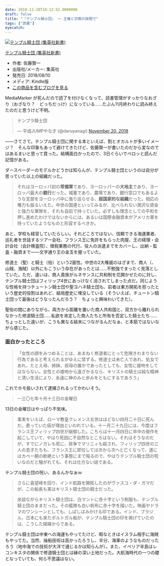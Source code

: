 ```yaml
---
date: 2018-12-20T18:12:52.0000000
draft: false
title: "『テンプル騎士団』 ～ 王権と宗教の狭間で"
tags: ["読書"]
eyecatch: 
---
```

<p><div class="hatena-asin-detail"><a href="http://www.amazon.co.jp/exec/obidos/ASIN/B07G2XF1CH/bestylesnet-22/"><img src="https://images-fe.ssl-images-amazon.com/images/I/51aCPG6eyNL._SL160_.jpg" class="hatena-asin-detail-image" alt="テンプル騎士団 (集英社新書)" title="テンプル騎士団 (集英社新書)"></a><div class="hatena-asin-detail-info"><p class="hatena-asin-detail-title"><a href="http://www.amazon.co.jp/exec/obidos/ASIN/B07G2XF1CH/bestylesnet-22/">テンプル騎士団 (集英社新書)</a></p><ul><li><span class="hatena-asin-detail-label">作者:</span> 佐藤賢一</li><li><span class="hatena-asin-detail-label">出版社/メーカー:</span> 集英社</li><li><span class="hatena-asin-detail-label">発売日:</span> 2018/08/10</li><li><span class="hatena-asin-detail-label">メディア:</span> Kindle版</li><li><a href="http://d.hatena.ne.jp/asin/B07G2XF1CH/bestylesnet-22" target="_blank">この商品を含むブログを見る</a></li></ul></div><div class="hatena-asin-detail-foot"></div></div></p><p>MediaMarker が死んだので読了を付けなくなって、読書管理がすっかりなおざり（おざなり？　どっちだっけ）になっている……たぶん11月終わりに読み終えたのだと思うけど不明。</p><p><blockquote class="twitter-tweet" data-lang="HASH(0xf1832c8)"><p lang="ja" dir="ltr">テンプラ騎士団</p>&mdash; 平成JUMPやなぎ (@daruyanagi) <a href="https://twitter.com/daruyanagi/status/1064701960236888066?ref_src=twsrc%5Etfw">November 20, 2018</a></blockquote><script async src="https://platform.twitter.com/widgets.js" charset="utf-8"></script></p><p>――さてさて。テンプル騎士団に関する本といえば、割とオカルトが多いイメージ？　そんな印象もあって避けてきたけど、佐藤賢一が書いたのだから変なのではあるまいと思って買った。結構面白かったので、3日ぐらいでペロッと読んだ記憶がある。</p><p>ダースベーダーのモデルかどうかは知らんが、テンプル騎士団というのは自分が思っていた以上の組織だった。</p>

<blockquote>
<p>それはヨーロッパ初の<b>常備軍</b>であり、ヨーロッパ一の<b>大地主</b>であり、ヨーロッパ最大の<b>銀行</b>だった。城塞であり、農場であり、銀行窓口でもあるような支部をヨーロッパ中に張り巡らせる、<b>超国家的な組織</b>だった。相応の権力も振るいえた。中世の国連といってみるが、比べられない潤沢な資金と強力な軍隊を、それも自前で持っていた。必ずしも理念としての平和を押し進めたわけではないからには、あるいは国際金融資本がアメリカ軍を持っていたようなものと形容するべきか。</p>

</blockquote>
<p>あと、学校も経営していたらしい。それどころではない、信頼できる海運業者、巡礼者を世話するツアー会社、フランス王に免許をもらった肉屋、王の経理・会計会社（会計検査院）、徴税業務の代行、役人の派遣までをカバーし、出納・監査・融資まで――文字通り王の金玉を握っていた。</p><p>修道士（聖）と騎士（俗）という2面性。中世の2大権威のはざまで、商人（、山賊、海賊）以外にもこういう存在があったとは……不勉強でまったく見落としていた。ただ、違いは、商人貴族がルネサンスに共和制を花開かせたのに対し、テンプル騎士団はフィリップ4世にあっけなく消されてしまった点だ。同じような性格を持つチュートン騎士団や聖ヨハネ騎士団も、前者は東方開拓を担ったという歴史的役割はあれど、結局歴史に埋没している（そういえば、チュートン騎士団って最後はどうなったんだろう？　ちょっと興味わいてきた）。</p><p>聖俗の間にありながら、両方から距離を置いた商人共和国と、双方から離れられなかった修道騎士団……私欲を肯定した商人たちと所有を否定した騎士たち……ちょっとした違いが、こうも異なる結末につながるんだなぁ、と本筋ではないながら感じた。</p>

<div class="section">
<h3>面白かったところ</h3>

<blockquote>
<p>「女性の顔をみつめることは、あまねく修道者にとって危険きわまりない行為であると考えられるがゆえに禁ずる。修道士は未亡人であれ、処女であれ、たとえ母、姉妹、叔母の誰かであったとしても、女性に接吻をしてはならない。女性との接吻から遠ざかるなら、キリストの騎士は純な精神と清い生活により、永遠に神のみと歩みをともにするであろう」</p>

</blockquote>
<p>これでホモ扱いされて逮捕されるってかわいそう。</p>

<blockquote>
<p>一三〇七年十月十三日の金曜日</p>

</blockquote>
<p>13日の金曜日はやっぱり不気味。</p>

<blockquote>
<p>事実をいえば、ローマ教皇クレメンス五世はほどない四月二十日に死んだ。患っていた癌が理由といわれている。十一月二十九日には、今度はフランス王フィリップ四世が崩御した。こちらは十一月四日に卒中の発作を起こしていて、やはり死因に不自然なところはない。それはそうなのだが、すでにノガレも死に、政争でマリニィも殺され、フィリップ四世の三人の息子たちも、フランス王に即位しては次から次へと亡くなって、遂にはカペー朝の断絶という事態にまで陥るので、やはりテンプル騎士団の呪いなのだと騒がれても、それは仕方ない話である。</p>

</blockquote>
<p>テンプル騎士団の呪い、あるんかなぁｗ</p>

<blockquote>
<p>さらに喜望峰を回り、インド航路を開拓したのがヴァスコ・ダ・ガマだが、この船長も実はキリスト騎士団の騎士だった。</p>

</blockquote>

<blockquote>
<p>余談ながらキリスト騎士団は、白マントに赤十字という制服も、テンプル騎士団のままだった。その艦隊も白い帆布に赤十字を描いた。映画やドラマのワンシーンとしても、しばしばみかける印である。インド、ブラジル、日本にも来たポルトガル船が、テンプル騎士団の印を掲げていたのは、こうした経緯からである。</p>

</blockquote>
<p>テンプル騎士団は中東への海運もやってたけど、暇なときはイスラム相手に海賊もやってた。当然、操船技術は高かったろうし、半分、海軍のようなものだったろう（地中海での技術が大洋で通じるかは知らんが）。また、イベリア半島はレコンキスタの関係で修道騎士団とは縁の深い土地だった。大航海時代の一つの礎となっていても、何ら不思議はない。</p>

</div>